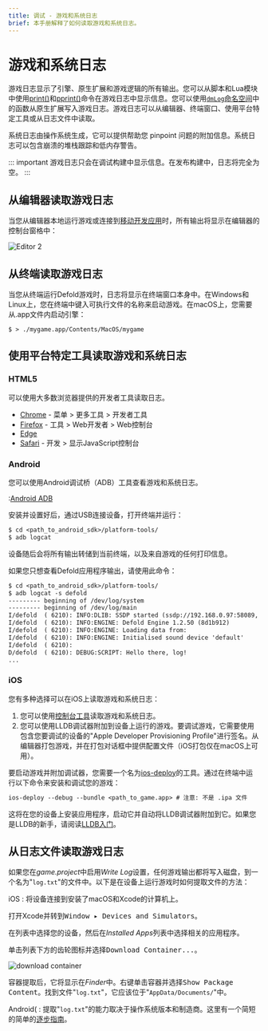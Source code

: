 ```yaml
---
title: 调试 - 游戏和系统日志
brief: 本手册解释了如何读取游戏和系统日志。
---
```


# 游戏和系统日志

游戏日志显示了引擎、原生扩展和游戏逻辑的所有输出。您可以从脚本和Lua模块中使用[print()](/ref/stable/base/#print:...)和[pprint()](/ref/stable/builtins/?q=pprint#pprint:v)命令在游戏日志中显示信息。您可以使用[`dmLog`命名空间](/ref/stable/dmLog/)中的函数从原生扩展写入游戏日志。游戏日志可以从编辑器、终端窗口、使用平台特定工具或从日志文件中读取。

系统日志由操作系统生成，它可以提供帮助您 pinpoint 问题的附加信息。系统日志可以包含崩溃的堆栈跟踪和低内存警告。

::: important
游戏日志只会在调试构建中显示信息。在发布构建中，日志将完全为空。
:::

## 从编辑器读取游戏日志

当您从编辑器本地运行游戏或连接到[移动开发应用](/manuals/dev-app)时，所有输出将显示在编辑器的控制台窗格中：

![Editor 2](images/editor/editor2_overview.png)

## 从终端读取游戏日志

当您从终端运行Defold游戏时，日志将显示在终端窗口本身中。在Windows和Linux上，您在终端中键入可执行文件的名称来启动游戏。在macOS上，您需要从.app文件内启动引擎：

```
$ > ./mygame.app/Contents/MacOS/mygame
```

## 使用平台特定工具读取游戏和系统日志

### HTML5

可以使用大多数浏览器提供的开发者工具读取日志。

* [Chrome](https://developers.google.com/web/tools/chrome-devtools/console) - 菜单 > 更多工具 > 开发者工具
* [Firefox](https://developer.mozilla.org/en-US/docs/Tools/Browser_Console) - 工具 > Web开发者 > Web控制台
* [Edge](https://docs.microsoft.com/en-us/microsoft-edge/devtools-guide/console)
* [Safari](https://support.apple.com/guide/safari-developer/log-messages-with-the-console-dev4e7dedc90/mac) - 开发 > 显示JavaScript控制台

### Android

您可以使用Android调试桥（ADB）工具查看游戏和系统日志。

:[Android ADB](../shared/android-adb.md)

安装并设置好后，通过USB连接设备，打开终端并运行：

```txt
$ cd <path_to_android_sdk>/platform-tools/
$ adb logcat
```

设备随后会将所有输出转储到当前终端，以及来自游戏的任何打印信息。

如果您只想查看Defold应用程序输出，请使用此命令：

```txt
$ cd <path_to_android_sdk>/platform-tools/
$ adb logcat -s defold
--------- beginning of /dev/log/system
--------- beginning of /dev/log/main
I/defold  ( 6210): INFO:DLIB: SSDP started (ssdp://192.168.0.97:58089, http://0.0.0.0:38637)
I/defold  ( 6210): INFO:ENGINE: Defold Engine 1.2.50 (8d1b912)
I/defold  ( 6210): INFO:ENGINE: Loading data from:
I/defold  ( 6210): INFO:ENGINE: Initialised sound device 'default'
I/defold  ( 6210):
D/defold  ( 6210): DEBUG:SCRIPT: Hello there, log!
...
```

### iOS

您有多种选择可以在iOS上读取游戏和系统日志：

1. 您可以使用[控制台工具](https://support.apple.com/guide/console/welcome/mac)读取游戏和系统日志。
2. 您可以使用LLDB调试器附加到设备上运行的游戏。要调试游戏，它需要使用包含您要调试的设备的"Apple Developer Provisioning Profile"进行签名。从编辑器打包游戏，并在打包对话框中提供配置文件（iOS打包仅在macOS上可用）。

要启动游戏并附加调试器，您需要一个名为[ios-deploy](https://github.com/phonegap/ios-deploy)的工具。通过在终端中运行以下命令来安装和调试您的游戏：

```txt
ios-deploy --debug --bundle <path_to_game.app> # 注意: 不是 .ipa 文件
```

这将在您的设备上安装应用程序，启动它并自动将LLDB调试器附加到它。如果您是LLDB的新手，请阅读[LLDB入门](https://developer.apple.com/library/content/documentation/IDEs/Conceptual/gdb_to_lldb_transition_guide/document/lldb-basics.html)。


## 从日志文件读取游戏日志

如果您在*game.project*中启用*Write Log*设置，任何游戏输出都将写入磁盘，到一个名为"`log.txt`"的文件中。以下是在设备上运行游戏时如何提取文件的方法：

iOS
: 将设备连接到安装了macOS和Xcode的计算机上。

  打开Xcode并转到<kbd>Window ▸ Devices and Simulators</kbd>。

  在列表中选择您的设备，然后在*Installed Apps*列表中选择相关的应用程序。

  单击列表下方的齿轮图标并选择<kbd>Download Container...</kbd>。

  ![download container](images/debugging/download_container.png)

  容器提取后，它将显示在*Finder*中。右键单击容器并选择<kbd>Show Package Content</kbd>。找到文件"`log.txt`"，它应该位于"`AppData/Documents/`"中。

Android(
: 提取"`log.txt`"的能力取决于操作系统版本和制造商。这里有一个简短的简单的[逐步指南](https://stackoverflow.com/a/48077004/]129360)。
